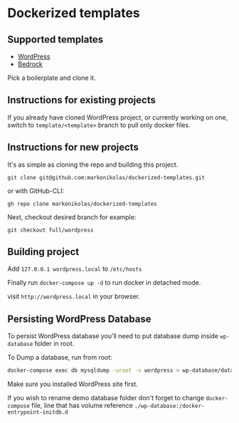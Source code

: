 # Dockerized templates

## Supported templates
- [WordPress](https://github.com/WordPress/WordPress)
- [Bedrock](https://github.com/roots/bedrock)

Pick a boilerplate and clone it.

## Instructions for existing projects
If you already have cloned WordPress project, or currently working on one, switch to ``template/<template>`` branch to pull only docker files.

## Instructions for new projects
It's as simple as cloning the repo and building this project.

``git clone git@github.com:markonikolas/dockerized-templates.git``

or with GitHub-CLI:

``gh repo clone markonikolas/dockerized-templates``

Next, checkout desired branch for example:

``git checkout full/wordpress``
## Building project

Add ```127.0.0.1 wordpress.local``` to ```/etc/hosts```

Finally run ```docker-compose up -d``` to run docker in detached mode.

visit ```http://wordpress.local``` in your browser.

## Persisting WordPress Database

To persist WordPress database you'll need to put database dump inside ``wp-database`` folder in root.

To Dump a database, run from root:

```bash
docker-compose exec db mysqldump -uroot -v wordpress > wp-database/database.sql
```

Make sure you installed WordPress site first.

If you wish to rename demo database folder don't forget to change ``docker-compose`` file,
line that has volume reference ``./wp-database:/docker-entrypoint-initdb.d``
